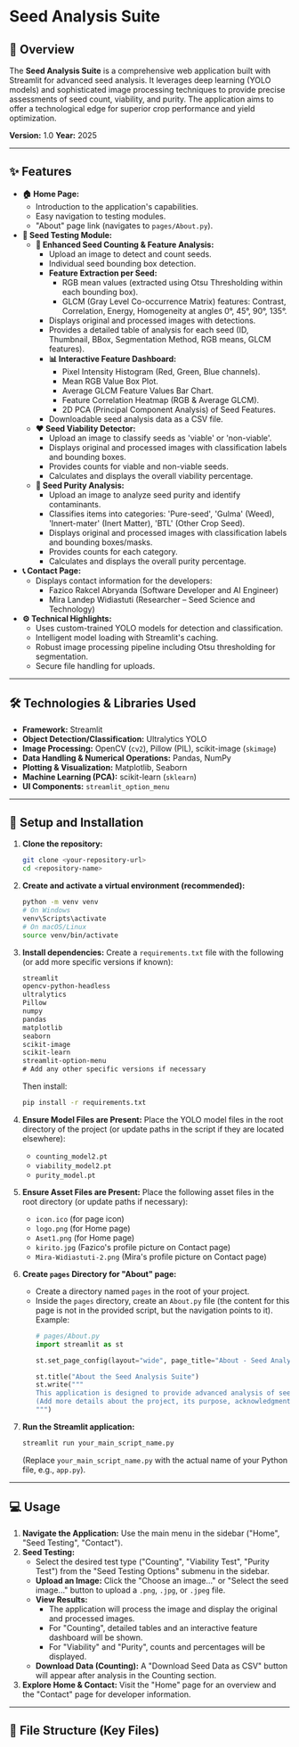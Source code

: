 # Seed Analysis Suite

## 📖 Overview

The **Seed Analysis Suite** is a comprehensive web application built with Streamlit for advanced seed analysis. It leverages deep learning (YOLO models) and sophisticated image processing techniques to provide precise assessments of seed count, viability, and purity. The application aims to offer a technological edge for superior crop performance and yield optimization.

**Version:** 1.0
**Year:** 2025 

---

## ✨ Features

* **🏠 Home Page:**
    * Introduction to the application's capabilities.
    * Easy navigation to testing modules.
    * "About" page link (navigates to `pages/About.py`).
* **🔬 Seed Testing Module:**
    * **🌱 Enhanced Seed Counting & Feature Analysis:**
        * Upload an image to detect and count seeds.
        * Individual seed bounding box detection.
        * **Feature Extraction per Seed:**
            * RGB mean values (extracted using Otsu Thresholding within each bounding box).
            * GLCM (Gray Level Co-occurrence Matrix) features: Contrast, Correlation, Energy, Homogeneity at angles 0°, 45°, 90°, 135°.
        * Displays original and processed images with detections.
        * Provides a detailed table of analysis for each seed (ID, Thumbnail, BBox, Segmentation Method, RGB means, GLCM features).
        * **📊 Interactive Feature Dashboard:**
            * Pixel Intensity Histogram (Red, Green, Blue channels).
            * Mean RGB Value Box Plot.
            * Average GLCM Feature Values Bar Chart.
            * Feature Correlation Heatmap (RGB & Average GLCM).
            * 2D PCA (Principal Component Analysis) of Seed Features.
        * Downloadable seed analysis data as a CSV file.
    * **❤️ Seed Viability Detector:**
        * Upload an image to classify seeds as 'viable' or 'non-viable'.
        * Displays original and processed images with classification labels and bounding boxes.
        * Provides counts for viable and non-viable seeds.
        * Calculates and displays the overall viability percentage.
    * **🌿 Seed Purity Analysis:**
        * Upload an image to analyze seed purity and identify contaminants.
        * Classifies items into categories: 'Pure-seed', 'Gulma' (Weed), 'Innert-mater' (Inert Matter), 'BTL' (Other Crop Seed).
        * Displays original and processed images with classification labels and bounding boxes/masks.
        * Provides counts for each category.
        * Calculates and displays the overall purity percentage.
* **📞 Contact Page:**
    * Displays contact information for the developers:
        * Fazico Rakcel Abryanda (Software Developer and AI Engineer)
        * Mira Landep Widiastuti (Researcher – Seed Science and Technology)
* **⚙️ Technical Highlights:**
    * Uses custom-trained YOLO models for detection and classification.
    * Intelligent model loading with Streamlit's caching.
    * Robust image processing pipeline including Otsu thresholding for segmentation.
    * Secure file handling for uploads.

---

## 🛠️ Technologies & Libraries Used

* **Framework:** Streamlit
* **Object Detection/Classification:** Ultralytics YOLO
* **Image Processing:** OpenCV (`cv2`), Pillow (PIL), scikit-image (`skimage`)
* **Data Handling & Numerical Operations:** Pandas, NumPy
* **Plotting & Visualization:** Matplotlib, Seaborn
* **Machine Learning (PCA):** scikit-learn (`sklearn`)
* **UI Components:** `streamlit_option_menu`

---

## 🚀 Setup and Installation

1.  **Clone the repository:**
    ```bash
    git clone <your-repository-url>
    cd <repository-name>
    ```

2.  **Create and activate a virtual environment (recommended):**
    ```bash
    python -m venv venv
    # On Windows
    venv\Scripts\activate
    # On macOS/Linux
    source venv/bin/activate
    ```

3.  **Install dependencies:**
    Create a `requirements.txt` file with the following (or add more specific versions if known):
    ```txt
    streamlit
    opencv-python-headless
    ultralytics
    Pillow
    numpy
    pandas
    matplotlib
    seaborn
    scikit-image
    scikit-learn
    streamlit-option-menu
    # Add any other specific versions if necessary
    ```
    Then install:
    ```bash
    pip install -r requirements.txt
    ```

4.  **Ensure Model Files are Present:**
    Place the YOLO model files in the root directory of the project (or update paths in the script if they are located elsewhere):
    * `counting_model2.pt`
    * `viability_model2.pt`
    * `purity_model.pt`

5.  **Ensure Asset Files are Present:**
    Place the following asset files in the root directory (or update paths if necessary):
    * `icon.ico` (for page icon)
    * `logo.png` (for Home page)
    * `Aset1.png` (for Home page)
    * `kirito.jpg` (Fazico's profile picture on Contact page)
    * `Mira-Widiastuti-2.png` (Mira's profile picture on Contact page)

6.  **Create `pages` Directory for "About" page:**
    * Create a directory named `pages` in the root of your project.
    * Inside the `pages` directory, create an `About.py` file (the content for this page is not in the provided script, but the navigation points to it). Example:
        ```python
        # pages/About.py
        import streamlit as st

        st.set_page_config(layout="wide", page_title="About - Seed Analysis Suite")

        st.title("About the Seed Analysis Suite")
        st.write("""
        This application is designed to provide advanced analysis of seeds...
        (Add more details about the project, its purpose, acknowledgments, etc.)
        """)
        ```

7.  **Run the Streamlit application:**
    ```bash
    streamlit run your_main_script_name.py
    ```
    (Replace `your_main_script_name.py` with the actual name of your Python file, e.g., `app.py`).

---

## 💻 Usage

1.  **Navigate the Application:** Use the main menu in the sidebar ("Home", "Seed Testing", "Contact").
2.  **Seed Testing:**
    * Select the desired test type ("Counting", "Viability Test", "Purity Test") from the "Seed Testing Options" submenu in the sidebar.
    * **Upload an Image:** Click the "Choose an image..." or "Select the seed image..." button to upload a `.png`, `.jpg`, or `.jpeg` file.
    * **View Results:**
        * The application will process the image and display the original and processed images.
        * For "Counting", detailed tables and an interactive feature dashboard will be shown.
        * For "Viability" and "Purity", counts and percentages will be displayed.
    * **Download Data (Counting):** A "Download Seed Data as CSV" button will appear after analysis in the Counting section.
3.  **Explore Home & Contact:** Visit the "Home" page for an overview and the "Contact" page for developer information.

---

## 📁 File Structure (Key Files)
